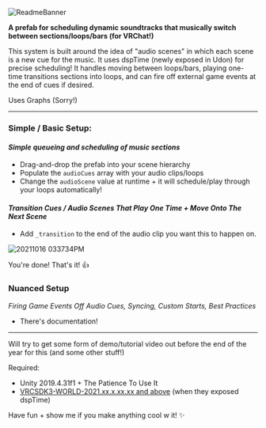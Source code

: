 ![ReadmeBanner](https://user-images.githubusercontent.com/16472141/137603172-119a2cc1-a047-4984-bfc6-0c76123e185b.jpg)

**A prefab for scheduling dynamic soundtracks that musically switch between sections/loops/bars (for VRChat!)**

This system is built around the idea of "audio scenes" in which each scene is a new cue for the music. It uses dspTime (newly exposed in Udon) for precise scheduling! It handles moving between loops/bars, playing one-time transitions sections into loops, and can fire off external game events at the end of cues if desired. 

Uses Graphs (Sorry!)

----

### Simple / Basic Setup:
#### *Simple queueing and scheduling of music sections*



- Drag-and-drop the prefab into your scene hierarchy
- Populate the `audioCues` array with your audio clips/loops
- Change the `audioScene` value at runtime + it will schedule/play through your loops automatically!

#### *Transition Cues / Audio Scenes That Play One Time + Move Onto The Next Scene*

- Add `_transition` to the end of the audio clip you want this to happen on.

![20211016 033734PM](https://user-images.githubusercontent.com/16472141/137600109-2a224efa-3d4a-4154-83ce-5a02382f904a.gif)

You're done! That's it! 👍

### Nuanced Setup
*Firing Game Events Off Audio Cues, Syncing, Custom Starts, Best Practices*
- There's documentation! <!-- Need to write that -->

----

Will try to get some form of demo/tutorial video out before the end of the year for this (and some other stuff!) <!-- yeah, do that -->

Required:
- Unity 2019.4.31f1 + The Patience To Use It
- [VRCSDK3-WORLD-2021.xx.x.xx.xx and above](https://vrchat.com/home/download) (when they exposed dspTime) <!-- Fill this with actual SDK dates when it goes live -->

Have fun + show me if you make anything cool w it! ✨
